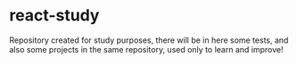 # react-study
Repository created for study purposes, there will be in here some tests, and also some projects in the same repository, used only to learn and improve!
